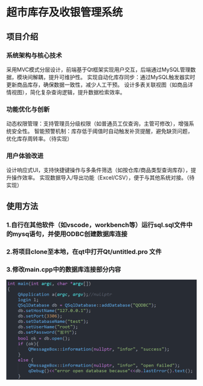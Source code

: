 # 超市库存及收银管理系统

## 项目介绍

### 系统架构与核心技术

采用MVC模式分层设计，前端基于Qt框架实现用户交互，后端通过MySQL管理数据，模块间解耦，提升可维护性。
实现自动化库存同步：通过MySQL触发器实时更新商品库存，确保数据一致性，减少人工干预。
设计多表关联视图（如商品详情视图），简化复杂查询逻辑，提升数据检索效率。

### 功能优化与创新

动态权限管理：支持管理员分级权限（如普通员工仅查询，主管可修改），增强系统安全性。
智能预警机制：库存低于阈值时自动触发补货提醒，避免缺货问题，优化库存周转率。（待实现）

### 用户体验改进

设计响应式UI，支持快捷键操作与多条件筛选（如按仓库/商品类型查询库存），提升操作效率。
实现数据导入/导出功能（Excel/CSV），便于与其他系统对接。（待实现）

## 使用方法

### 1.自行在其他软件（如vscode，workbench等）运行sql.sql文件中的mysq语句，并使用ODBC创建数据库连接

### 2.将项目clone至本地，在qt中打开Qt/untitled.pro 文件

### 3.修改main.cpp中的数据库连接部分内容
![](https://github.com/yangwangxingkong165/supermarket/raw/master/Qt/photo/12.png)
